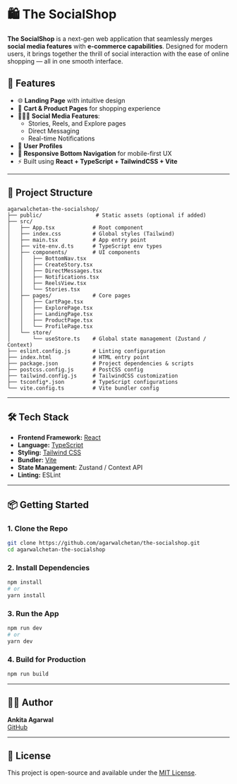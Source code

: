 
# 🛍️ The SocialShop

**The SocialShop** is a next-gen web application that seamlessly merges **social media features** with **e-commerce capabilities**. Designed for modern users, it brings together the thrill of social interaction with the ease of online shopping — all in one smooth interface.

## 🚀 Features

- 🌐 **Landing Page** with intuitive design  
- 🛒 **Cart & Product Pages** for shopping experience  
- 🧑‍🤝‍🧑 **Social Media Features**:
  - Stories, Reels, and Explore pages  
  - Direct Messaging  
  - Real-time Notifications  
- 👤 **User Profiles**  
- 📱 **Responsive Bottom Navigation** for mobile-first UX  
- ⚡ Built using **React + TypeScript + TailwindCSS + Vite**

---

## 🧱 Project Structure

```
agarwalchetan-the-socialshop/
├── public/                 # Static assets (optional if added)
├── src/
│   ├── App.tsx            # Root component
│   ├── index.css          # Global styles (Tailwind)
│   ├── main.tsx           # App entry point
│   ├── vite-env.d.ts      # TypeScript env types
│   ├── components/        # UI components
│   │   ├── BottomNav.tsx
│   │   ├── CreateStory.tsx
│   │   ├── DirectMessages.tsx
│   │   ├── Notifications.tsx
│   │   ├── ReelsView.tsx
│   │   └── Stories.tsx
│   ├── pages/             # Core pages
│   │   ├── CartPage.tsx
│   │   ├── ExplorePage.tsx
│   │   ├── LandingPage.tsx
│   │   ├── ProductPage.tsx
│   │   └── ProfilePage.tsx
│   └── store/
│       └── useStore.ts    # Global state management (Zustand / Context)
├── eslint.config.js       # Linting configuration
├── index.html             # HTML entry point
├── package.json           # Project dependencies & scripts
├── postcss.config.js      # PostCSS config
├── tailwind.config.js     # TailwindCSS customization
├── tsconfig*.json         # TypeScript configurations
└── vite.config.ts         # Vite bundler config
```

---

## 🛠️ Tech Stack

- **Frontend Framework:** [React](https://react.dev/)
- **Language:** [TypeScript](https://www.typescriptlang.org/)
- **Styling:** [Tailwind CSS](https://tailwindcss.com/)
- **Bundler:** [Vite](https://vitejs.dev/)
- **State Management:** Zustand / Context API
- **Linting:** ESLint

---

## 📦 Getting Started

### 1. Clone the Repo

```bash
git clone https://github.com/agarwalchetan/the-socialshop.git
cd agarwalchetan-the-socialshop
```

### 2. Install Dependencies

```bash
npm install
# or
yarn install
```

### 3. Run the App

```bash
npm run dev
# or
yarn dev
```

### 4. Build for Production

```bash
npm run build
```

---

## 👨‍💻 Author

**Ankita Agarwal**    
[GitHub](https://github.com/agarwalankita1613)

---

## 📄 License

This project is open-source and available under the [MIT License](LICENSE).
